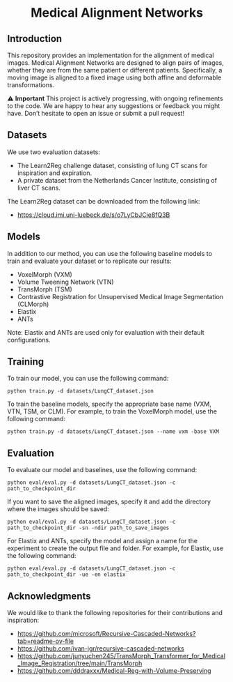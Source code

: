 <h1 align="center">Medical Alignment Networks</h1>

## Introduction

This repository provides an implementation for the alignment of medical images. Medical Alignment Networks are designed to align pairs of images, whether they are from the same patient or different patients. Specifically, a moving image is aligned to a fixed image using both affine and deformable transformations.


⚠️ **Important**
This project is actively progressing, with ongoing refinements to the code. We are happy to hear any suggestions or feedback you might have. Don’t hesitate to open an issue or submit a pull request!




## Datasets

We use two evaluation datasets:

- The Learn2Reg challenge dataset, consisting of lung CT scans for inspiration and expiration.
- A private dataset from the Netherlands Cancer Institute, consisting of liver CT scans.

The Learn2Reg dataset can be downloaded from the following link:

- https://cloud.imi.uni-luebeck.de/s/o7LyCbJCie8fQ3B



## Models

In addition to our method, you can use the following baseline models to train and evaluate your dataset or to replicate our results:

- VoxelMorph (VXM)
- Volume Tweening Network (VTN)
- TransMorph (TSM)
- Contrastive Registration for Unsupervised Medical Image Segmentation (CLMorph) 
- Elastix
- ANTs

Note: Elastix and ANTs are used only for evaluation with their default configurations.





## Training

To train our model, you can use the following command:

```
python train.py -d datasets/LungCT_dataset.json 
```

To train the baseline models, specify the appropriate base name (VXM, VTN, TSM, or CLM). For example, to train the VoxelMorph model, use the following command:

```
python train.py -d datasets/LungCT_dataset.json --name vxm -base VXM
```

## Evaluation

To evaluate our model and baselines, use the following command:

```
python eval/eval.py -d datasets/LungCT_dataset.json -c path_to_checkpoint_dir
```

If you want to save the aligned images, specify it and add the directory where the images should be saved:

```
python eval/eval.py -d datasets/LungCT_dataset.json -c path_to_checkpoint_dir -sn -ndir path_to_save_images
```

For Elastix and ANTs, specify the model and assign a name for the experiment to create the output file and folder. For example, for Elastix, use the following command:

```
python eval/eval.py -d datasets/LungCT_dataset.json -c path_to_checkpoint_dir -ue -en elastix 
```

## Acknowledgments

We would like to thank the following repositories for their contributions and inspiration:

- https://github.com/microsoft/Recursive-Cascaded-Networks?tab=readme-ov-file
- https://github.com/ivan-jgr/recursive-cascaded-networks
- https://github.com/junyuchen245/TransMorph_Transformer_for_Medical_Image_Registration/tree/main/TransMorph
- https://github.com/dddraxxx/Medical-Reg-with-Volume-Preserving

